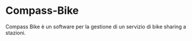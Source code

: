 # Compass-Bike
Compass Bike è un software per la gestione di un servizio di bike sharing a stazioni.

